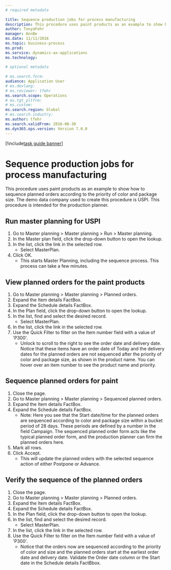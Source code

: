 ```yaml
--- 
# required metadata 
 
title: Sequence production jobs for process manufacturing
description: This procedure uses paint products as an example to show how to sequence planned orders according to the priority of color and package size. 
author: TonyaFehr 
manager: AnnBe 
ms.date: 11/11/2016
ms.topic: business-process 
ms.prod:  
ms.service: dynamics-ax-applications 
ms.technology:  
 
# optional metadata 
 
# ms.search.form:   
audience: Application User 
# ms.devlang:  
# ms.reviewer: tfehr 
ms.search.scope: Operations 
# ms.tgt_pltfrm:  
# ms.custom:  
ms.search.region: Global
# ms.search.industry: 
ms.author: tfehr 
ms.search.validFrom: 2016-06-30 
ms.dyn365.ops.version: Version 7.0.0 
---
```


[!include[task guide banner](../../includes/task-guide-banner.md)]

# Sequence production jobs for process manufacturing

This procedure uses paint products as an example to show how to sequence planned orders according to the priority of color and package size. The demo data company used to create this procedure is USPI. This procedure is intended for the production planner.


## Run master planning for USPI
1. Go to Master planning > Master planning > Run > Master planning.
2. In the Master plan field, click the drop-down button to open the lookup.
3. In the list, click the link in the selected row.
    * Select MasterPlan.  
4. Click OK.
    * This starts Master Planning, including the sequence process. This process can take a few minutes.  

## View planned orders for the paint products
1. Go to Master planning > Master planning > Planned orders.
2. Expand the Item details FactBox.
3. Expand the Schedule details FactBox.
4. In the Plan field, click the drop-down button to open the lookup.
5. In the list, find and select the desired record.
    * Select MasterPlan.  
6. In the list, click the link in the selected row.
7. Use the Quick Filter to filter on the Item number field with a value of 'P300'.
    * Unlock to scroll to the right to see the order date and delivery date. Notice that these items have an order date of Today and the delivery dates for the planned orders are not sequenced after the priority of color and package size, as shown in the product name. You can hover over an item number to see the product name and priority.  

## Sequence planned orders for paint
1. Close the page.
2. Go to Master planning > Master planning > Sequenced planned orders.
3. Expand the Item details FactBox.
4. Expand the Schedule details FactBox.
    * Note: Here you see that the Start date/time for the planned orders are sequenced according to color and package size within a bucket period of 28 days. These periods are defined by a number in the field Campaign. The sequenced planned order form acts like the typical planned order form, and the production planner can firm the planned orders here.  
5. Mark all rows.
6. Click Accept.
    * This will update the planned orders with the selected sequence action of either Postpone or Advance.  

## Verify the sequence of the planned orders
1. Close the page.
2. Go to Master planning > Master planning > Planned orders.
3. Expand the Item details FactBox.
4. Expand the Schedule details FactBox.
5. In the Plan field, click the drop-down button to open the lookup.
6. In the list, find and select the desired record.
    * Select MasterPlan.  
7. In the list, click the link in the selected row.
8. Use the Quick Filter to filter on the Item number field with a value of 'P300'.
    * Notice that the orders now are sequenced according to the priority of color and size and the planned orders start at the earliest order date and delivery date. Validate the Order date column or the Start date in the Schedule details FactBbox.  

